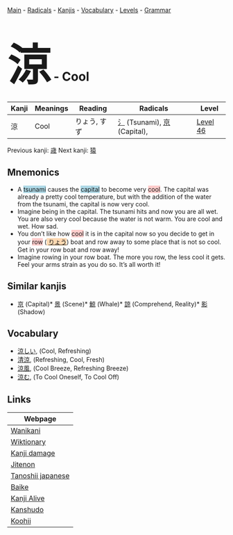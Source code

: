 <style> bigfont {font-size: 100px}</style>
[Main](../index.md) -
[Radicals](../radicals.md) -
[Kanjis](../kanjis.md) -
[Vocabulary](../vocabulary.md) -
[Levels](../levels.md) -
[Grammar](../grammar.md)
# <bigfont> 涼</bigfont> - Cool 

| Kanji | Meanings | Reading | Radicals | Level |
| --- | --- | --- | --- | --- |
| 涼 | Cool | りょう, すず | [氵](../radicals/氵.md) (Tsunami), [京](../radicals/京.md) (Capital),  | [Level 46](../levels/wk_level46.md) |

Previous kanji: [歳](歳.md) Next kanji: [猿](猿.md) 

## Mnemonics
 * A <span style="background-color:#ADD8E6"> tsunami</span> causes the <span style="background-color:#ADD8E6"> capital</span> to become very <span style="background-color:#ffcccb"> cool</span>. The capital was already a pretty cool temperature, but with the addition of the water from the tsunami, the capital is now very cool.
* Imagine being in the capital. The tsunami hits and now you are all wet. You are also very cool because the water is not warm. You are cool and wet. How sad.
* You don’t like how <span style="background-color:#ffcccb"> cool</span> it is in the capital now so you decide to get in your <span style="background-color:#ffcccb"> row</span> (<span style="background-color:#fed8b1"> [りょう](https://jisho.org/search/りょう)</span>) boat and row away to some place that is not so cool. Get in your row boat and row away!
* Imagine rowing in your row boat. The more you row, the less cool it gets. Feel your arms strain as you do so. It’s all worth it!


## Similar kanjis
 * [京](京.md) (Capital)* [景](景.md) (Scene)* [鯨](鯨.md) (Whale)* [諒](諒.md) (Comprehend, Reality)* [影](影.md) (Shadow)


## Vocabulary
 * [涼しい](../vocabulary/涼.md), (Cool, Refreshing)
* [清涼](../vocabulary/涼.md), (Refreshing, Cool, Fresh)
* [涼風](../vocabulary/涼.md), (Cool Breeze, Refreshing Breeze)
* [涼む](../vocabulary/涼.md), (To Cool Oneself, To Cool Off)



## Links 

| Webpage |
| --- |
| [Wanikani          ](https://www.wanikani.com/kanji/涼) |
| [Wiktionary        ](https://en.wiktionary.org/wiki/涼) |
| [Kanji damage      ](http://www.kanjidamage.com/kanji/search?utf8=✓&q=涼) |
| [Jitenon           ](https://jitenon.com/kanji/涼) |
| [Tanoshii japanese ](https://www.tanoshiijapanese.com/dictionary/kanji.cfm?k=涼) |
| [Baike             ](https://baike.baidu.com/item/涼) |
| [Kanji Alive       ](https://app.kanjialive.com/涼) |
| [Kanshudo          ](https://www.kanshudo.com/searchmn?q=涼) |
| [Koohii            ](https://kanji.koohii.com/study/kanji/涼) |
